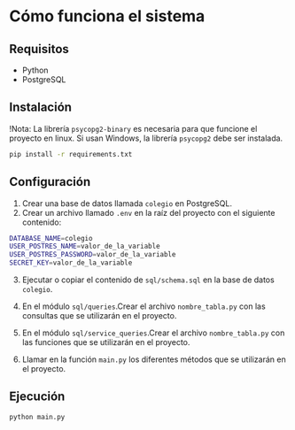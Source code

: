 # Cómo funciona el sistema

## Requisitos

- Python
- PostgreSQL 

## Instalación

!Nota: La librería `psycopg2-binary` es necesaria para que funcione el proyecto en linux. Si usan Windows, la librería `psycopg2` debe ser instalada.

```bash
pip install -r requirements.txt
```

## Configuración
1. Crear una base de datos llamada `colegio` en PostgreSQL.
2. Crear un archivo llamado `.env` en la raíz del proyecto con el siguiente contenido:

```bash
DATABASE_NAME=colegio
USER_POSTRES_NAME=valor_de_la_variable
USER_POSTRES_PASSWORD=valor_de_la_variable
SECRET_KEY=valor_de_la_variable
```
3. Ejecutar o copiar el contenido de `sql/schema.sql` en la base de datos `colegio`.

4. En el módulo `sql/queries`.Crear el archivo `nombre_tabla.py` con las consultas que se utilizarán en el proyecto.
5. En el módulo `sql/service_queries`.Crear el archivo `nombre_tabla.py` con las funciones que se utilizarán en el proyecto.
6. Llamar en la función `main.py` los diferentes métodos que se utilizarán en el proyecto.

## Ejecución

```bash
python main.py
```
